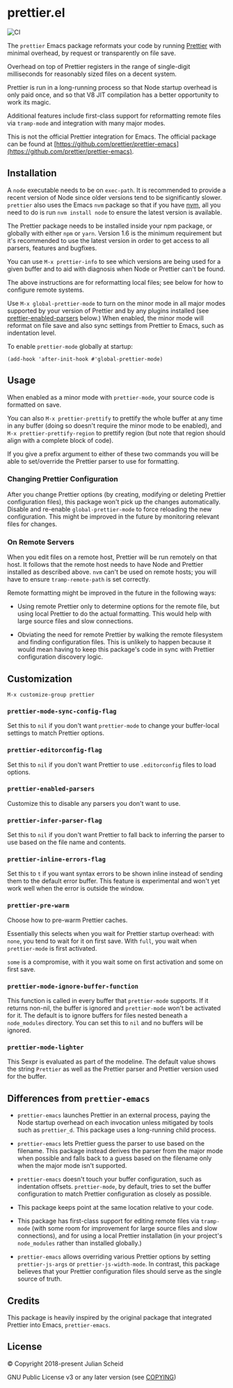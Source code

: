# prettier.el

![CI](https://github.com/jscheid/prettier.el/workflows/CI/badge.svg)

The `prettier` Emacs package reformats your code by running
[Prettier](https://github.com/prettier/prettier) with minimal overhead,
by request or transparently on file save.

Overhead on top of Prettier registers in the range of single-digit
milliseconds for reasonably sized files on a decent system.

Prettier is run in a long-running process so that Node startup overhead
is only paid once, and so that V8 JIT compilation has a better
opportunity to work its magic.

Additional features include first-class support for reformatting remote
files via `tramp-mode` and integration with many major modes.

This is not the official Prettier integration for Emacs. The official
package can be found at
[https://github.com/prettier/prettier-emacs](https://github.com/prettier/prettier-emacs).

## Installation

A `node` executable needs to be on `exec-path`. It is recommended to
provide a recent version of Node since older versions tend to be
significantly slower. `prettier` also uses the Emacs `nvm` package so
that if you have [nvm](https://github.com/creationix/nvm), all you need
to do is run `nvm install node` to ensure the latest version is
available.

The Prettier package needs to be installed inside your npm package, or
globally with either `npm` or `yarn`. Version 1.6 is the minimum
requirement but it's recommended to use the latest version in order to
get access to all parsers, features and bugfixes.

You can use `M-x prettier-info` to see which versions are being used for
a given buffer and to aid with diagnosis when Node or Prettier can't be
found.

The above instructions are for reformatting local files; see below for
how to configure remote systems.

Use `M-x global-prettier-mode` to turn on the minor mode in all major
modes supported by your version of Prettier and by any plugins installed
(see [prettier-enabled-parsers](#prettier-enabled-parsers) below.) When
enabled, the minor mode will reformat on file save and also sync
settings from Prettier to Emacs, such as indentation level.

To enable `prettier-mode` globally at startup:

```elisp
(add-hook 'after-init-hook #'global-prettier-mode)
```

## Usage

When enabled as a minor mode with `prettier-mode`, your source code is
formatted on save.

You can also `M-x prettier-prettify` to prettify the whole buffer at any
time in any buffer (doing so doesn't require the minor mode to be
enabled), and `M-x prettier-prettify-region` to prettify region (but
note that region should align with a complete block of code).

If you give a prefix argument to either of these two commands you will
be able to set/override the Prettier parser to use for formatting.

### Changing Prettier Configuration

After you change Prettier options (by creating, modifying or deleting
Prettier configuration files), this package won't pick up the changes
automatically. Disable and re-enable `global-prettier-mode` to force
reloading the new configuration. This might be improved in the future by
monitoring relevant files for changes.

### On Remote Servers

When you edit files on a remote host, Prettier will be run remotely on
that host. It follows that the remote host needs to have Node and
Prettier installed as described above. `nvm` can't be used on remote
hosts; you will have to ensure `tramp-remote-path` is set correctly.

Remote formatting might be improved in the future in the following ways:

- Using remote Prettier only to determine options for the remote file,
  but using local Prettier to do the actual formatting. This would help
  with large source files and slow connections.

- Obviating the need for remote Prettier by walking the remote
  filesystem and finding configuration files. This is unlikely to happen
  because it would mean having to keep this package's code in sync with
  Prettier configuration discovery logic.

## Customization

```
M-x customize-group prettier
```

### `prettier-mode-sync-config-flag`

Set this to `nil` if you don't want `prettier-mode` to change your
buffer-local settings to match Prettier options.

### `prettier-editorconfig-flag`

Set this to `nil` if you don't want Prettier to use `.editorconfig`
files to load options.

### `prettier-enabled-parsers`

Customize this to disable any parsers you don't want to use.

### `prettier-infer-parser-flag`

Set this to `nil` if you don't want Prettier to fall back to inferring
the parser to use based on the file name and contents.

### `prettier-inline-errors-flag`

Set this to `t` if you want syntax errors to be shown inline instead of
sending them to the default error buffer. This feature is experimental
and won't yet work well when the error is outside the window.

### `prettier-pre-warm`

Choose how to pre-warm Prettier caches.

Essentially this selects when you wait for Prettier startup overhead:
with `none`, you tend to wait for it on first save. With `full`, you
wait when `prettier-mode` is first activated.

`some` is a compromise, with it you wait some on first activation and
some on first save.

### `prettier-mode-ignore-buffer-function`

This function is called in every buffer that `prettier-mode`
supports. If it returns non-nil, the buffer is ignored and
`prettier-mode` won't be activated for it. The default is to ignore
buffers for files nested beneath a `node_modules` directory. You can set
this to `nil` and no buffers will be ignored.

### `prettier-mode-lighter`

This Sexpr is evaluated as part of the modeline. The default value
shows the string `Prettier` as well as the Prettier parser and
Prettier version used for the buffer.

## Differences from `prettier-emacs`

- `prettier-emacs` launches Prettier in an external process, paying
  the Node startup overhead on each invocation unless mitigated by tools
  such as `prettier_d`. This package uses a long-running child process.

- `prettier-emacs` lets Prettier guess the parser to use based on the
  filename. This package instead derives the parser from the major mode
  when possible and falls back to a guess based on the filename only
  when the major mode isn't supported.

- `prettier-emacs` doesn't touch your buffer configuration, such as
  indentation offsets. `prettier-mode`, by default, tries to set the
  buffer configuration to match Prettier configuration as closely as
  possible.

- This package keeps point at the same location relative to your code.

- This package has first-class support for editing remote files via
  `tramp-mode` (with some room for improvement for large source files
  and slow connections), and for using a local Prettier installation (in
  your project's `node_modules` rather than installed globally.)

- `prettier-emacs` allows overriding various Prettier options by setting
  `prettier-js-args` or `prettier-js-width-mode`. In contrast, this
  package believes that your Prettier configuration files should serve
  as the single source of truth.

## Credits

This package is heavily inspired by the original package that integrated
Prettier into Emacs, `prettier-emacs`.

## License

© Copyright 2018-present Julian Scheid

GNU Public License v3 or any later version (see [COPYING](COPYING))
